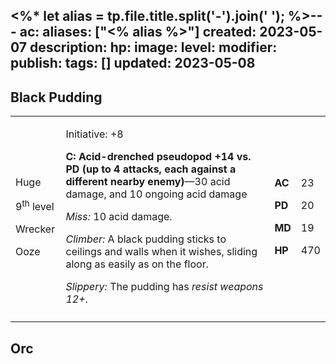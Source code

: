 <%* let alias = tp.file.title.split('-').join(' '); %>---
ac: 
aliases: ["<% alias %>"]
created: 2023-05-07
description: 
hp: 
image: 
level: 
modifier: 
publish: 
tags: []
updated: 2023-05-08
---

## Black Pudding

<table>
<colgroup>
<col style="width: 16%" />
<col style="width: 71%" />
<col style="width: 5%" />
<col style="width: 6%" />
</colgroup>
<tbody>
<tr class="odd">
<td><p>Huge</p>
<p>9<sup>th</sup> level</p>
<p>Wrecker</p>
<p>Ooze</p></td>
<td><p>Initiative: +8</p>
<p><strong>C: Acid-drenched pseudopod +14 vs. PD (up to 4 attacks, each
against a different nearby enemy)</strong>—30 acid damage, and 10
ongoing acid damage</p>
<p><em>Miss:</em> 10 acid damage.</p>
<p><em>Climber:</em> A black pudding sticks to ceilings and walls when
it wishes, sliding along as easily as on the floor.</p>
<p><em>Slippery:</em> The pudding has <em>resist weapons
12+</em>.</p></td>
<td><p><strong>AC</strong></p>
<p><strong>PD</strong></p>
<p><strong>MD</strong></p>
<p><strong>HP</strong></p></td>
<td><p>23</p>
<p>20</p>
<p>19</p>
<p>470</p></td>
</tr>
<tr class="even">
<td></td>
<td></td>
<td></td>
<td></td>
</tr>
</tbody>
</table>

## Orc
